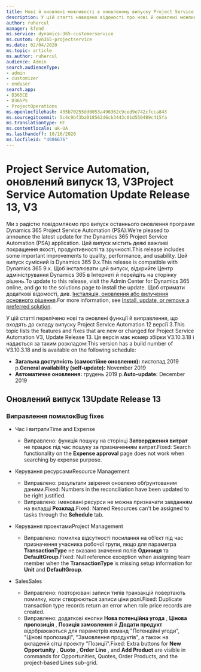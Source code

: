 ```yaml
---
title: Нові й оновлені можливості в оновленому випуску Project Service Automation 13 версії 3
description: У цій статті наведено відомості про нові й оновлені можливості Project Service Automation 13 версії 3.
author: ruhercul
manager: kfend
ms.service: dynamics-365-customerservice
ms.custom: dyn365-projectservice
ms.date: 02/04/2020
ms.topic: article
ms.author: ruhercul
audience: Admin
search.audienceType:
- admin
- customizer
- enduser
search.app:
- D365CE
- D365PS
- ProjectOperations
ms.openlocfilehash: 435b70255dd0053a496362c9ced9e742cfcca843
ms.sourcegitcommit: 5c4c9bf3ba018562d6cb3443c01d550489c415fa
ms.translationtype: HT
ms.contentlocale: uk-UA
ms.lasthandoff: 10/16/2020
ms.locfileid: "4086676"
---
```

# <a name="project-service-automation-update-release-13-v3"></a><span data-ttu-id="0ba1c-103">Project Service Automation, оновлений випуск 13, V3</span><span class="sxs-lookup"><span data-stu-id="0ba1c-103">Project Service Automation Update Release 13, V3</span></span>
<span data-ttu-id="0ba1c-104">Ми з радістю повідомляємо про випуск останнього оновлення програми Dynamics 365 Project Service Automation (PSA).</span><span class="sxs-lookup"><span data-stu-id="0ba1c-104">We’re pleased to announce the latest update for the Dynamics 365 Project Service Automation (PSA) application.</span></span> <span data-ttu-id="0ba1c-105">Цей випуск містить деякі важливі покращення якості, продуктивності та зручності.</span><span class="sxs-lookup"><span data-stu-id="0ba1c-105">This release includes some important improvements to quality, performance, and usability.</span></span> <span data-ttu-id="0ba1c-106">Цей випуск сумісний із Dynamics 365 9.x.</span><span class="sxs-lookup"><span data-stu-id="0ba1c-106">This release is compatible with Dynamics 365 9.x.</span></span> <span data-ttu-id="0ba1c-107">Щоб інсталювати цей випуск, відкрийте Центр адміністрування Dynamics 365 в Інтернеті й перейдіть на сторінку рішень.</span><span class="sxs-lookup"><span data-stu-id="0ba1c-107">To update to this release, visit the Admin Center for Dynamics 365 online, and go to the solutions page to install the update.</span></span> <span data-ttu-id="0ba1c-108">Щоб отримати додаткові відомості, див. [Інсталяція, оновлення або вилучення основного рішення](https://docs.microsoft.com/power-platform/admin/install-remove-preferred-solution).</span><span class="sxs-lookup"><span data-stu-id="0ba1c-108">For more information, see [Install, update, or remove a preferred solution](https://docs.microsoft.com/power-platform/admin/install-remove-preferred-solution).</span></span>

<span data-ttu-id="0ba1c-109">У цій статті перелічено нові та оновлені функції й виправлення, що входять до складу випуску Project Service Automation 12 версії 3.</span><span class="sxs-lookup"><span data-stu-id="0ba1c-109">This topic lists the features and fixes that are new or changed for Project Service Automation V3, Update Release 13.</span></span> <span data-ttu-id="0ba1c-110">Ця версія має номер збірки V3.10.3.18 і надається за таким розкладом:</span><span class="sxs-lookup"><span data-stu-id="0ba1c-110">This version has a build number of V3.10.3.18 and is available on the following schedule:</span></span>

- <span data-ttu-id="0ba1c-111">**Загальна доступність (самостійне оновлення):** листопад 2019 р.</span><span class="sxs-lookup"><span data-stu-id="0ba1c-111">**General availability (self-update):** November 2019</span></span>
- <span data-ttu-id="0ba1c-112">**Автоматичне оновлення:** грудень 2019 р.</span><span class="sxs-lookup"><span data-stu-id="0ba1c-112">**Auto-update:** December 2019</span></span>


## <a name="update-release-13"></a><span data-ttu-id="0ba1c-113">Оновлений випуск 13</span><span class="sxs-lookup"><span data-stu-id="0ba1c-113">Update Release 13</span></span> 

### <a name="bug-fixes"></a><span data-ttu-id="0ba1c-114">Виправлення помилок</span><span class="sxs-lookup"><span data-stu-id="0ba1c-114">Bug fixes</span></span>

- <span data-ttu-id="0ba1c-115">Час і витрати</span><span class="sxs-lookup"><span data-stu-id="0ba1c-115">Time and Expense</span></span>

     - <span data-ttu-id="0ba1c-116">Виправлено: функція пошуку на сторінці **Затвердження витрат** не працює під час пошуку за призначенням витрат.</span><span class="sxs-lookup"><span data-stu-id="0ba1c-116">Fixed: Search functionality on the **Expense approval** page does not work when searching by expense purpose.</span></span>

- <span data-ttu-id="0ba1c-117">Керування ресурсами</span><span class="sxs-lookup"><span data-stu-id="0ba1c-117">Resource Management</span></span>

     - <span data-ttu-id="0ba1c-118">Виправлено: результати звірення оновлено обґрунтованим даними.</span><span class="sxs-lookup"><span data-stu-id="0ba1c-118">Fixed: Numbers in the reconciliation have been updated to be right justified.</span></span>
     - <span data-ttu-id="0ba1c-119">Виправлено: іменовані ресурси не можна призначати завданням на вкладці **Розклад**.</span><span class="sxs-lookup"><span data-stu-id="0ba1c-119">Fixed: Named Resources can't be assigned to tasks through the **Schedule** tab.</span></span>

- <span data-ttu-id="0ba1c-120">Керування проектами</span><span class="sxs-lookup"><span data-stu-id="0ba1c-120">Project Management</span></span>

     - <span data-ttu-id="0ba1c-121">Виправлено: помилка відсутності посилання на об’єкт під час призначення учасника робочої групи, якщо для параметра **TransactionType** не вказано значення полів **Одиниця** та **DefaultGroup**.</span><span class="sxs-lookup"><span data-stu-id="0ba1c-121">Fixed: Null reference exception when assigning team member when the **TransactionType** is missing setup information for **Unit** and **DefaultGroup**.</span></span>

- <span data-ttu-id="0ba1c-122">Sales</span><span class="sxs-lookup"><span data-stu-id="0ba1c-122">Sales</span></span>

     - <span data-ttu-id="0ba1c-123">Виправлено: повторювані записи типів транзакцій повертають помилку, коли створюються записи ціни ролі.</span><span class="sxs-lookup"><span data-stu-id="0ba1c-123">Fixed: Duplicate transaction type records return an error when role price records are created.</span></span>
     - <span data-ttu-id="0ba1c-124">Виправлено: додаткові кнопки **Нова потенційна угода** , **Цінова пропозиція** , **Позиція замовлення** й **Додати продукт** відображаються для параметрів команд "Потенційні угоди", "Цінові пропозиції", "Замовлення продуктів", а також на вкладеній сітці проекту "Позиції".</span><span class="sxs-lookup"><span data-stu-id="0ba1c-124">Fixed: Extra buttons for **New Opportunity** , **Quote** , **Order Line** , and **Add Product** are visible in commands for Opportunities, Quotes, Order Products, and the project-based Lines sub-grid.</span></span>


